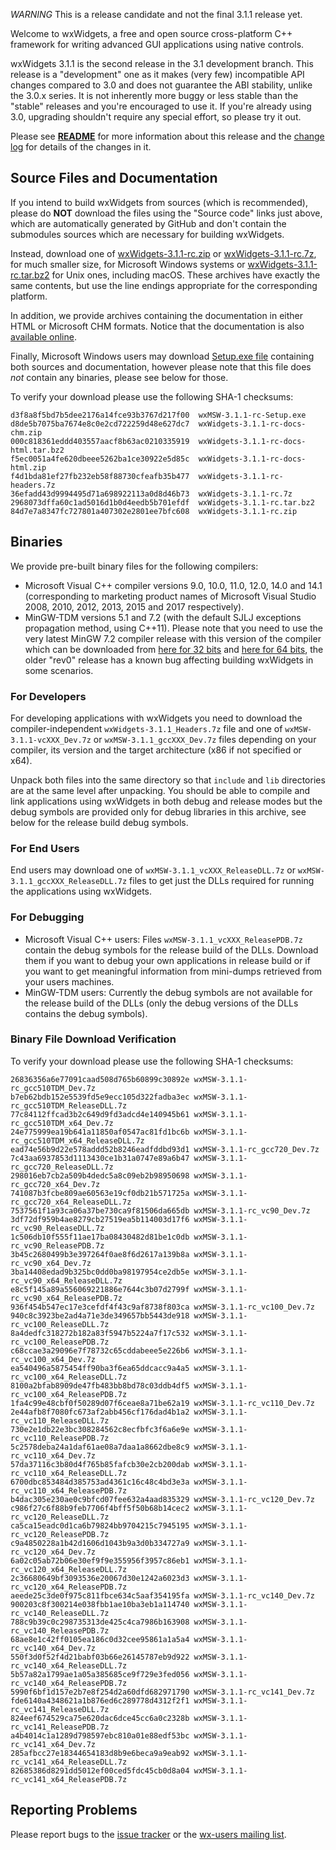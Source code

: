 *WARNING* This is a release candidate and not the final 3.1.1 release yet.

Welcome to wxWidgets, a free and open source cross-platform C++ framework for writing advanced GUI applications using native controls.

wxWidgets 3.1.1 is the second release in the 3.1 development branch. This release is a "development" one as it makes (very few) incompatible API changes compared to 3.0 and does not guarantee the ABI stability, unlike the 3.0.x series. It is not inherently more buggy or less stable than the "stable" releases and you're encouraged to use it. If you're already using 3.0, upgrading shouldn't require any special effort, so please try it out.

Please see [**README**](https://raw.githubusercontent.com/wxWidgets/wxWidgets/v3.1.1-rc/docs/readme.txt) for more information about this release and the [change log](https://raw.githubusercontent.com/wxWidgets/wxWidgets/v3.1.1-rc/docs/changes.txt) for details of the changes in it.


## Source Files and Documentation

If you intend to build wxWidgets from sources (which is recommended), please do **NOT** download the files using the "Source code" links just above, which are automatically generated by GitHub and don't contain the submodules sources which are necessary for building wxWidgets.

Instead, download one of [wxWidgets-3.1.1-rc.zip](https://github.com/wxWidgets/wxWidgets/releases/download/v3.1.1-rc/wxWidgets-3.1.1-rc.zip) or [wxWidgets-3.1.1-rc.7z](https://github.com/wxWidgets/wxWidgets/releases/download/v3.1.1-rc/wxWidgets-3.1.1-rc.7z), for much smaller size, for Microsoft Windows systems or [wxWidgets-3.1.1-rc.tar.bz2](https://github.com/wxWidgets/wxWidgets/releases/download/v3.1.1-rc/wxWidgets-3.1.1-rc.tar.bz2) for Unix ones, including macOS. These archives have exactly the same contents, but use the line endings appropriate for the corresponding platform.

In addition, we provide archives containing the documentation in either HTML or Microsoft CHM formats. Notice that the documentation is also [available online](http://docs.wxwidgets.org/3.1).

Finally, Microsoft Windows users may download [Setup.exe file](https://github.com/wxWidgets/wxWidgets/releases/download/v3.1.1-rc/wxMSW-3.1.1-rc-Setup.exe) containing both sources and documentation, however please note that this file does _not_ contain any binaries, please see below for those.

To verify your download please use the following SHA-1 checksums:

    d3f8a8f5bd7b5dee2176a14fce93b3767d217f00  wxMSW-3.1.1-rc-Setup.exe
    d8de5b7075ba7674e8c0e2cd722259d48e627dc7  wxWidgets-3.1.1-rc-docs-chm.zip
    000c818361eddd403557aacf8b63ac0210335919  wxWidgets-3.1.1-rc-docs-html.tar.bz2
    f5ec0051a4fe620dbeee5262ba1ce30922e5d85c  wxWidgets-3.1.1-rc-docs-html.zip
    f4d1bda81ef27fb232eb58f88730cfeafb35b477  wxWidgets-3.1.1-rc-headers.7z
    36efadd43d9994495d71a698922113a0d8d46b73  wxWidgets-3.1.1-rc.7z
    2968073dffa60c1ad5016d1b0d4eedb5b701efdf  wxWidgets-3.1.1-rc.tar.bz2
    84d7e7a8347fc727801a407302e2801ee7bfc608  wxWidgets-3.1.1-rc.zip

## Binaries

We provide pre-built binary files for the following compilers:

* Microsoft Visual C++ compiler versions 9.0, 10.0, 11.0, 12.0, 14.0 and 14.1 (corresponding to marketing product names of Microsoft Visual Studio 2008, 2010, 2012, 2013, 2015 and 2017 respectively).
* MinGW-TDM versions 5.1 and 7.2 (with the default SJLJ exceptions propagation method, using C++11). Please note that you need to use the very latest MinGW 7.2 compiler release with this version of the compiler which can be downloaded from [here for 32 bits](https://sourceforge.net/projects/mingw-w64/files/Toolchains%20targetting%20Win32/Personal%20Builds/mingw-builds/7.2.0/threads-win32/sjlj/i686-7.2.0-release-win32-sjlj-rt_v5-rev1.7z/download) and [here for 64 bits](https://sourceforge.net/projects/mingw-w64/files/Toolchains%20targetting%20Win64/Personal%20Builds/mingw-builds/7.2.0/threads-win32/seh/x86_64-7.2.0-release-win32-seh-rt_v5-rev1.7z/download), the older "rev0" release has a known bug affecting building wxWidgets in some scenarios.

### For Developers

For developing applications with wxWidgets you need to download the compiler-independent `wxWidgets-3.1.1_Headers.7z` file and one of `wxMSW-3.1.1-vcXXX_Dev.7z` or `wxMSW-3.1.1_gccXXX_Dev.7z` files depending on your compiler, its version and the target architecture (x86 if not specified or x64).

Unpack both files into the same directory so that `include` and `lib` directories are at the same level after unpacking. You should be able to compile and link applications using wxWidgets in both debug and release modes but the debug symbols are provided only for debug libraries in this archive, see below for the release build debug symbols.

### For End Users

End users may download one of `wxMSW-3.1.1_vcXXX_ReleaseDLL.7z` or `wxMSW-3.1.1_gccXXX_ReleaseDLL.7z` files to get just the DLLs required for running the applications using wxWidgets.

### For Debugging

* Microsoft Visual C++ users: Files `wxMSW-3.1.1_vcXXX_ReleasePDB.7z` contain the debug symbols for the release build of the DLLs. Download them if you want to debug your own applications in release build or if you want to get meaningful information from mini-dumps retrieved from your users machines.
* MinGW-TDM users: Currently the debug symbols are not available for the release build of the DLLs (only the debug versions of the DLLs contains the debug
  symbols).

### Binary File Download Verification

To verify your download please use the following SHA-1 checksums:

    26836356a6e77091caad508d765b60899c30892e wxMSW-3.1.1-rc_gcc510TDM_Dev.7z
    b7eb62bdb152e5539fd5e9ecc105d322fadba3ec wxMSW-3.1.1-rc_gcc510TDM_ReleaseDLL.7z
    77c84112ffcad3b2c649d9fd3adcd4e140945b61 wxMSW-3.1.1-rc_gcc510TDM_x64_Dev.7z
    24e775999ea19b641a11850af0547ac81fd1bc6b wxMSW-3.1.1-rc_gcc510TDM_x64_ReleaseDLL.7z
    ead74e56b9d22e578addd52b8246eadfddbd93d1 wxMSW-3.1.1-rc_gcc720_Dev.7z
    7c43aa6937853d1113430ce1b31a0747e89a6b47 wxMSW-3.1.1-rc_gcc720_ReleaseDLL.7z
    298016eb7cb2a509b4dedc5a8c09eb2b98950698 wxMSW-3.1.1-rc_gcc720_x64_Dev.7z
    741087b3fcbe809ae60563e19cf0db21b571725a wxMSW-3.1.1-rc_gcc720_x64_ReleaseDLL.7z
    7537561f1a93ca06a37be730ca9f81506da665db wxMSW-3.1.1-rc_vc90_Dev.7z
    3df72df959b4ae8279cb27519ea5b114003d17f6 wxMSW-3.1.1-rc_vc90_ReleaseDLL.7z
    1c506db10f555f11ae17ba08430482d81be1c0db wxMSW-3.1.1-rc_vc90_ReleasePDB.7z
    3b45c2680499b3e397264f0ae8f6d2617a139b8a wxMSW-3.1.1-rc_vc90_x64_Dev.7z
    3ba14408edad9b325bc0dd0ba98197954ce2db5e wxMSW-3.1.1-rc_vc90_x64_ReleaseDLL.7z
    e8c5f145a89a556069221886e7644c3b07d2799f wxMSW-3.1.1-rc_vc90_x64_ReleasePDB.7z
    936f454b547ec17e3cefdf4f43c9af8738f803ca wxMSW-3.1.1-rc_vc100_Dev.7z
    940c8c3923be2ad4a71e3de349657bb5443de918 wxMSW-3.1.1-rc_vc100_ReleaseDLL.7z
    8a4dedfc318272b182a83f5947b5224a7f17c532 wxMSW-3.1.1-rc_vc100_ReleasePDB.7z
    c68ccae3a29096e7f78732c65cddabeee5e226b6 wxMSW-3.1.1-rc_vc100_x64_Dev.7z
    ea540496a5875454ff90ba3f6ea65ddcacc9a4a5 wxMSW-3.1.1-rc_vc100_x64_ReleaseDLL.7z
    8100a2bfab8909de47fb483bb8bd78c03ddb4df5 wxMSW-3.1.1-rc_vc100_x64_ReleasePDB.7z
    1fa4c99e48cbf0f50289d07f6ceae8a71be62a19 wxMSW-3.1.1-rc_vc110_Dev.7z
    2e44afb8f7080fc673af2abb456cf176dad4b1a2 wxMSW-3.1.1-rc_vc110_ReleaseDLL.7z
    730e2e1db22e3bc308284562c8ecfbfc3f6a6e9e wxMSW-3.1.1-rc_vc110_ReleasePDB.7z
    5c2578deba24a1daf61ae08a7daa1a8662dbe8c9 wxMSW-3.1.1-rc_vc110_x64_Dev.7z
    57da37116c3b80d4f765b85fafcb30e2cb200dab wxMSW-3.1.1-rc_vc110_x64_ReleaseDLL.7z
    6700dbc853484d385753ad4361c16c48c4bd3e3a wxMSW-3.1.1-rc_vc110_x64_ReleasePDB.7z
    b4dac305e230ae0c9bfcd07fee632a4aad835329 wxMSW-3.1.1-rc_vc120_Dev.7z
    c986f27c6f88b9feb7706f4bff5f50b68b14cec2 wxMSW-3.1.1-rc_vc120_ReleaseDLL.7z
    ca5ca15eadc0d1ca6b79824bb9704215c7945195 wxMSW-3.1.1-rc_vc120_ReleasePDB.7z
    c9a4850228a1b42d1606d1043b9a3d0b334727a9 wxMSW-3.1.1-rc_vc120_x64_Dev.7z
    6a02c05ab72b06e30ef9f9e355956f3957c86eb1 wxMSW-3.1.1-rc_vc120_x64_ReleaseDLL.7z
    2c36680649bf3093536e20067d30e1242a6023d3 wxMSW-3.1.1-rc_vc120_x64_ReleasePDB.7z
    aeede25c3de0f975c811fbce634c5aaf354195fa wxMSW-3.1.1-rc_vc140_Dev.7z
    900203c8f300214e038fbb1ae10ba3eb1a114740 wxMSW-3.1.1-rc_vc140_ReleaseDLL.7z
    788c9b39c0c298735313de425c4ca7986b163908 wxMSW-3.1.1-rc_vc140_ReleasePDB.7z
    68ae8e1c42ff0105ea186c0d32cee95861a1a5a4 wxMSW-3.1.1-rc_vc140_x64_Dev.7z
    550f3d0f52f4d21babf03b66e26145787eb9d922 wxMSW-3.1.1-rc_vc140_x64_ReleaseDLL.7z
    5b57a82a1799ae1a05a385685ce9f729e3fed056 wxMSW-3.1.1-rc_vc140_x64_ReleasePDB.7z
    5990f6bf1d157e2b7e8f254d2a60dfd682971790 wxMSW-3.1.1-rc_vc141_Dev.7z
    fde6140a4348621a1b876ed6c289778d4312f2f1 wxMSW-3.1.1-rc_vc141_ReleaseDLL.7z
    824eef674529ca75e620dac6dce45cc6a0c2328b wxMSW-3.1.1-rc_vc141_ReleasePDB.7z
    a4b4014c1a1289d798597ebc810a01e88edf53bc wxMSW-3.1.1-rc_vc141_x64_Dev.7z
    285afbcc27e18344654183d8b9e6beca9a9eab92 wxMSW-3.1.1-rc_vc141_x64_ReleaseDLL.7z
    82685386d8291dd5012ef00ced5fdc45cb0d8a04 wxMSW-3.1.1-rc_vc141_x64_ReleasePDB.7z


## Reporting Problems

Please report bugs to the [issue tracker](https://trac.wxwidgets.org/newticket) or the [wx-users mailing list](http://groups.google.com/group/wx-users).
